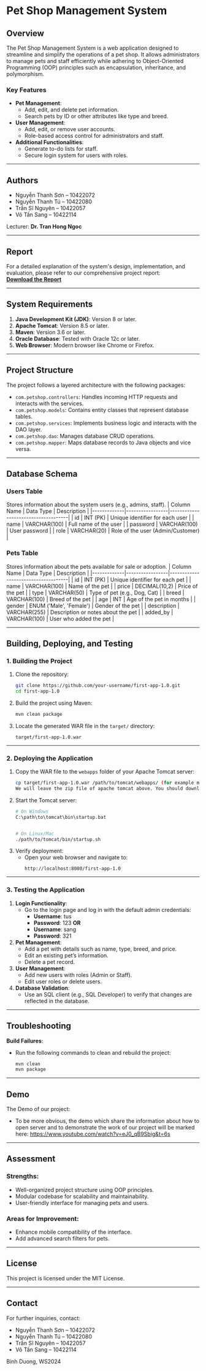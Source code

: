 # **Pet Shop Management System**

## **Overview**
The Pet Shop Management System is a web application designed to streamline and simplify the operations of a pet shop. It allows administrators to manage pets and staff efficiently while adhering to Object-Oriented Programming (OOP) principles such as encapsulation, inheritance, and polymorphism.

### **Key Features**
- **Pet Management**:
  - Add, edit, and delete pet information.
  - Search pets by ID or other attributes like type and breed.
- **User Management**:
  - Add, edit, or remove user accounts.
  - Role-based access control for administrators and staff.
- **Additional Functionalities**:
  - Generate to-do lists for staff.
  - Secure login system for users with roles.

---

## **Authors**
- Nguyễn Thanh Sơn – 10422072
- Nguyễn Thanh Tú – 10422080
- Trần Sĩ Nguyên – 10422057
- Võ Tấn Sang – 10422114

Lecturer: **Dr. Tran Hong Ngoc**

---

## **Report**
For a detailed explanation of the system's design, implementation, and evaluation, please refer to our comprehensive project report:  
[**Download the Report**](./Our%20Report%20for%20the%20Project.docx)

---
## **System Requirements**
1. **Java Development Kit (JDK)**: Version 8 or later.
2. **Apache Tomcat**: Version 8.5 or later.
3. **Maven**: Version 3.6 or later.
4. **Oracle Database**: Tested with Oracle 12c or later.
5. **Web Browser**: Modern browser like Chrome or Firefox.

---

## **Project Structure**
The project follows a layered architecture with the following packages:
- `com.petshop.controllers`: Handles incoming HTTP requests and interacts with the services.
- `com.petshop.models`: Contains entity classes that represent database tables.
- `com.petshop.services`: Implements business logic and interacts with the DAO layer.
- `com.petshop.dao`: Manages database CRUD operations.
- `com.petshop.mapper`: Maps database records to Java objects and vice versa.

---

## **Database Schema**
### **Users Table**
Stores information about the system users (e.g., admins, staff).
| Column Name | Data Type       | Description                         |
|-------------|-----------------|-------------------------------------|
| id          | INT (PK)        | Unique identifier for each user     |
| name        | VARCHAR(100)    | Full name of the user               |
| password    | VARCHAR(100)    | User password                       |
| role        | VARCHAR(20)    | Role of the user (Admin/Customer) |

### **Pets Table**
Stores information about the pets available for sale or adoption.
| Column Name | Data Type       | Description                         |
|-------------|-----------------|-------------------------------------|
| id          | INT (PK)        | Unique identifier for each pet      |
| name        | VARCHAR(100)    | Name of the pet                     |
| price       | DECIMAL(10,2)   | Price of the pet                    |
| type        | VARCHAR(50)     | Type of pet (e.g., Dog, Cat)        |
| breed       | VARCHAR(100)    | Breed of the pet                    |
| age         | INT             | Age of the pet in months            |
| gender      | ENUM ('Male', 'Female') | Gender of the pet               |
| description | VARCHAR(255)    | Description or notes about the pet  |
| added_by    | VARCHAR(100)    | User who added the pet              |

---
## **Building, Deploying, and Testing**

### **1. Building the Project**
1. Clone the repository:
    ```bash
    git clone https://github.com/your-username/first-app-1.0.git
    cd first-app-1.0
    ```
2. Build the project using Maven:
    ```bash
    mvn clean package
    ```
3. Locate the generated WAR file in the `target/` directory:
    ```
    target/first-app-1.0.war
    ```

---

### **2. Deploying the Application**
1. Copy the WAR file to the `webapps` folder of your Apache Tomcat server:
    ```bash
    cp target/first-app-1.0.war /path/to/tomcat/webapps/ (for example mine is : "C:\Users\Admin\Downloads\apache-tomcat-8.5.34")
    We will leave the zip file of apache tomcat above. You should download and extract that file to use
    ```
2. Start the Tomcat server:
    ```bash
    # On Windows
    C:\path\to\tomcat\bin\startup.bat


    # On Linux/Mac
    ./path/to/tomcat/bin/startup.sh
    ```
3. Verify deployment:
    - Open your web browser and navigate to:
      ```
      http://localhost:8080/first-app-1.0
      ```

---

### **3. Testing the Application**
1. **Login Functionality**:
    - Go to the login page and log in with the default admin credentials:
      - **Username**: tus
      - **Password**: 123
        **OR**
      - **Username**: sang
      - **Password**: 321
2. **Pet Management**:
    - Add a pet with details such as name, type, breed, and price.
    - Edit an existing pet’s information.
    - Delete a pet record.
3. **User Management**:
    - Add new users with roles (Admin or Staff).
    - Edit user roles or delete users.
4. **Database Validation**:
    - Use an SQL client (e.g., SQL Developer) to verify that changes are reflected in the database.

---

## **Troubleshooting**

 **Build Failures**:
   - Run the following commands to clean and rebuild the project:
     ```bash
     mvn clean
     mvn package
     ```
---
## **Demo**
The Demo of our project:
- To be more obvious, the demo which share the information about how to open server and to demonstrate the work of our project will be marked here: https://www.youtube.com/watch?v=eJ0_qB9Sbig&t=6s

---

## **Assessment**
### Strengths:
- Well-organized project structure using OOP principles.
- Modular codebase for scalability and maintainability.
- User-friendly interface for managing pets and users.

### Areas for Improvement:
- Enhance mobile compatibility of the interface.
- Add advanced search filters for pets.

---

## **License**
This project is licensed under the MIT License.

---

## **Contact**
For further inquiries, contact:
- Nguyễn Thanh Sơn – 10422072
- Nguyễn Thanh Tú – 10422080
- Trần Sĩ Nguyên – 10422057
- Võ Tấn Sang – 10422114

Binh Duong, WS2024
